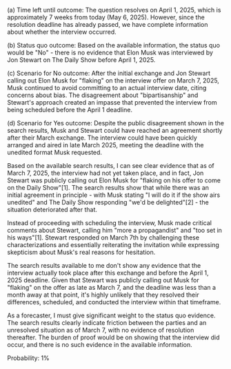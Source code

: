 (a) Time left until outcome: The question resolves on April 1, 2025, which is approximately 7 weeks from today (May 6, 2025). However, since the resolution deadline has already passed, we have complete information about whether the interview occurred.

(b) Status quo outcome: Based on the available information, the status quo would be "No" - there is no evidence that Elon Musk was interviewed by Jon Stewart on The Daily Show before April 1, 2025.

(c) Scenario for No outcome: After the initial exchange and Jon Stewart calling out Elon Musk for "flaking" on the interview offer on March 7, 2025, Musk continued to avoid committing to an actual interview date, citing concerns about bias. The disagreement about "bipartisanship" and Stewart's approach created an impasse that prevented the interview from being scheduled before the April 1 deadline.

(d) Scenario for Yes outcome: Despite the public disagreement shown in the search results, Musk and Stewart could have reached an agreement shortly after their March exchange. The interview could have been quickly arranged and aired in late March 2025, meeting the deadline with the unedited format Musk requested.

Based on the available search results, I can see clear evidence that as of March 7, 2025, the interview had not yet taken place, and in fact, Jon Stewart was publicly calling out Elon Musk for "flaking on his offer to come on the Daily Show"[1]. The search results show that while there was an initial agreement in principle - with Musk stating "I will do it if the show airs unedited" and The Daily Show responding "we'd be delighted"[2] - the situation deteriorated after that.

Instead of proceeding with scheduling the interview, Musk made critical comments about Stewart, calling him "more a propagandist" and "too set in his ways"[1]. Stewart responded on March 7th by challenging these characterizations and essentially reiterating the invitation while expressing skepticism about Musk's real reasons for hesitation.

The search results available to me don't show any evidence that the interview actually took place after this exchange and before the April 1, 2025 deadline. Given that Stewart was publicly calling out Musk for "flaking" on the offer as late as March 7, and the deadline was less than a month away at that point, it's highly unlikely that they resolved their differences, scheduled, and conducted the interview within that timeframe.

As a forecaster, I must give significant weight to the status quo evidence. The search results clearly indicate friction between the parties and an unresolved situation as of March 7, with no evidence of resolution thereafter. The burden of proof would be on showing that the interview did occur, and there is no such evidence in the available information.

Probability: 1%